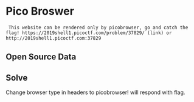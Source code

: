 # Pico Broswer
```
 This website can be rendered only by picobrowser, go and catch the flag! https://2019shell1.picoctf.com/problem/37829/ (link) or http://2019shell1.picoctf.com:37829
 ```

 ## Open Source Data

 ## Solve

 Change browser type in headers to picobrowser! will respond with flag. 